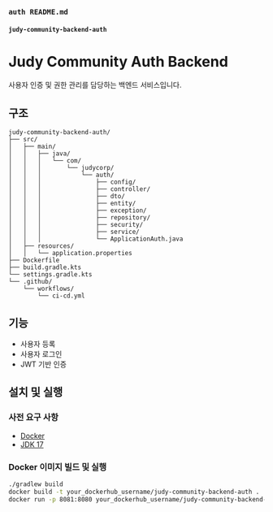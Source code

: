 ### `auth README.md`

#### `judy-community-backend-auth`

# Judy Community Auth Backend

사용자 인증 및 권한 관리를 담당하는 백엔드 서비스입니다.

## 구조

```
judy-community-backend-auth/
├── src/
│   ├── main/
│   │   ├── java/
│   │   │   └── com/
│   │   │       └── judycorp/
│   │   │           └── auth/
│   │   │               ├── config/
│   │   │               ├── controller/
│   │   │               ├── dto/
│   │   │               ├── entity/
│   │   │               ├── exception/
│   │   │               ├── repository/
│   │   │               ├── security/
│   │   │               ├── service/
│   │   │               └── ApplicationAuth.java
│   ├── resources/
│   │   └── application.properties
├── Dockerfile
├── build.gradle.kts
└── settings.gradle.kts
└── .github/
    └── workflows/
        └── ci-cd.yml
```

## 기능

- 사용자 등록
- 사용자 로그인
- JWT 기반 인증

## 설치 및 실행

### 사전 요구 사항

- [Docker](https://www.docker.com/get-started)
- [JDK 17](https://adoptopenjdk.net/)

### Docker 이미지 빌드 및 실행

```bash
./gradlew build
docker build -t your_dockerhub_username/judy-community-backend-auth .
docker run -p 8081:8080 your_dockerhub_username/judy-community-backend-auth
```

